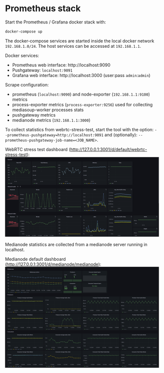 # Prometheus stack

Start the Prometheus / Grafana docker stack with:
```sh
docker-compose up
```

The docker-compose services are started inside the local docker network `192.168.1.0/24`. The host services can be accessed at `192.168.1.1`.

Docker services:
- Prometheus web interface: http://localhost:9090
- Pushgateway: `localhost:9091`
- Grafana web interface: http://localhost:3000 (user:pass `admin`:`admin`)

Scrape configuration:
- prometheus (`localhost:9090`) and node-exporter (`192.168.1.1:9100`) metrics
- process-exporter metrics (`process-exporter:9256`) used for collecting mediasoup-worker processes stats
- pushgateway metrics
- medianode metrics (`192.168.1.1:3000`)

To collect statistics from webrtc-stress-test, start the tool with the 
option: `--prometheus-pushgateway=http://localhost:9091` 
and (optionally): `--prometheus-pushgateway-job-name=<JOB_NAME>`. 

WebRTC stress test dashboard (http://127.0.0.1:3001/d/default/webrtc-stress-test):
![WebRTC stress test dashboard](grafana-dashboard.png)

Medianode statistics are collected from a medianode server running in localhost.

Medianode default dashboard (http://127.0.0.1:3001/d/medianode/medianode):
![Medianode dashboard](medianode-dashboard.png)
